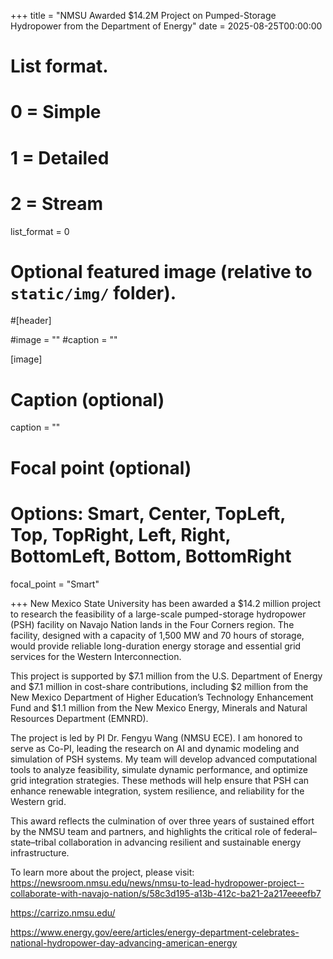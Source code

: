 +++
title = "NMSU Awarded $14.2M Project on Pumped-Storage Hydropower from the Department of Energy"
date = 2025-08-25T00:00:00

# List format.
#   0 = Simple
#   1 = Detailed
#   2 = Stream
list_format = 0

# Optional featured image (relative to `static/img/` folder).
#[header]

#image = ""
#caption = ""

[image]
  # Caption (optional)
  caption = ""
  
  # Focal point (optional)
  # Options: Smart, Center, TopLeft, Top, TopRight, Left, Right, BottomLeft, Bottom, BottomRight
  focal_point = "Smart"

+++
New Mexico State University has been awarded a $14.2 million project to research the feasibility of a large-scale pumped-storage hydropower (PSH) facility on Navajo Nation lands in the Four Corners region. The facility, designed with a capacity of 1,500 MW and 70 hours of storage, would provide reliable long-duration energy storage and essential grid services for the Western Interconnection.

This project is supported by $7.1 million from the U.S. Department of Energy and $7.1 million in cost-share contributions, including $2 million from the New Mexico Department of Higher Education’s Technology Enhancement Fund and $1.1 million from the New Mexico Energy, Minerals and Natural Resources Department (EMNRD).

The project is led by PI Dr. Fengyu Wang (NMSU ECE). I am honored to serve as Co-PI, leading the research on AI and dynamic modeling and simulation of PSH systems. My team will develop advanced computational tools to analyze feasibility, simulate dynamic performance, and optimize grid integration strategies. These methods will help ensure that PSH can enhance renewable integration, system resilience, and reliability for the Western grid.

This award reflects the culmination of over three years of sustained effort by the NMSU team and partners, and highlights the critical role of federal–state–tribal collaboration in advancing resilient and sustainable energy infrastructure.

To learn more about the project, please visit: 
https://newsroom.nmsu.edu/news/nmsu-to-lead-hydropower-project--collaborate-with-navajo-nation/s/58c3d195-a13b-412c-ba21-2a217eeeefb7

https://carrizo.nmsu.edu/

https://www.energy.gov/eere/articles/energy-department-celebrates-national-hydropower-day-advancing-american-energy






